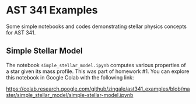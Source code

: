 # AST 341 Examples

Some simple notebooks and codes demonstrating stellar physics concepts for AST 341.

## Simple Stellar Model

The notebook `simple_stellar_model.ipynb` computes various properties
of a star given its mass profile.  This was part of homework #1.  You
can explore this notebook in Google Colab with the following link:

https://colab.research.google.com/github/zingale/ast341_examples/blob/master/simple_stellar_model/simple-stellar-model.ipynb
